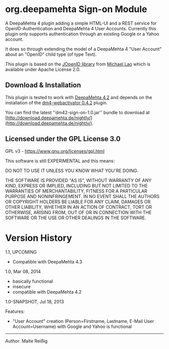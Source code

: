 
# org.deepamehta Sign-on Module

A DeepaMehta 4 plugin adding a simple HTML-UI and a REST service for OpenID-Authentication and DeepaMehta 4 User Accounts. Currently this plugin only supports authentication through an existing Google or a Yahoo account.

It does so through extending the model of a DeepaMehta 4 "User Account" about an "OpenID" child type (of type Text).

This plugin is based on the [JOpenID library](https://code.google.com/p/jopenid) from [Michael Lao](http://www.liaoxuefeng.com) which is available under Apache License 2.0.

## Download & Installation

This plugin is tested to work with [DeepaMehta 4.2](https://github.com/jri/deepamehta) and depends on the installation of the [dm4-webactivator 0.4.2](https://github.com/jri/dm4-webactivator) plugin. 

You can find the latest ''dm42-sign-on-1.0.jar'' bundle to download at [http://download.deepamehta.de/nightly/](http://download.deepamehta.de/nightly/).

## Licensed under the GPL License 3.0

GPL v3 - https://www.gnu.org/licenses/gpl.html

This software is still EXPERIMENTAL and this means:

DO NOT TO USE IT UNLESS YOU KNOW WHAT YOU'RE DOING.

THE SOFTWARE IS PROVIDED "AS IS", WITHOUT WARRANTY OF ANY KIND, EXPRESS OR IMPLIED, INCLUDING BUT NOT LIMITED TO THE WARRANTIES OF MERCHANTABILITY, FITNESS FOR A PARTICULAR PURPOSE AND NONINFRINGEMENT. IN NO EVENT SHALL THE AUTHORS OR COPYRIGHT HOLDERS BE LIABLE FOR ANY CLAIM, DAMAGES OR OTHER LIABILITY, WHETHER IN AN ACTION OF CONTRACT, TORT OR OTHERWISE, ARISING FROM, OUT OF OR IN CONNECTION WITH THE SOFTWARE OR THE USE OR OTHER DEALINGS IN THE SOFTWARE.


# Version History

1.1, UPCOMING
- Compatible with DeepaMehta 4.3

1.0, Mar 08, 2014
- basically functional
- insecure
- compatible with DeepaMehta 4.2

1.0-SNAPSHOT, Jul 18, 2013

Features:
- "User Account" creation (Person=Firstname, Lastname, E-Mail User Account=Username) with Google and Yahoo is functional

--------------------
Author: Malte Reißig

